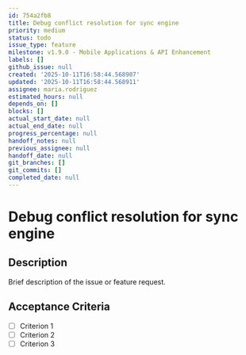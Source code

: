 ```yaml
---
id: 754a2fb8
title: Debug conflict resolution for sync engine
priority: medium
status: todo
issue_type: feature
milestone: v1.9.0 - Mobile Applications & API Enhancement
labels: []
github_issue: null
created: '2025-10-11T16:58:44.568907'
updated: '2025-10-11T16:58:44.568911'
assignee: maria.rodriguez
estimated_hours: null
depends_on: []
blocks: []
actual_start_date: null
actual_end_date: null
progress_percentage: null
handoff_notes: null
previous_assignee: null
handoff_date: null
git_branches: []
git_commits: []
completed_date: null
---
```


# Debug conflict resolution for sync engine

## Description

Brief description of the issue or feature request.

## Acceptance Criteria

- [ ] Criterion 1
- [ ] Criterion 2
- [ ] Criterion 3